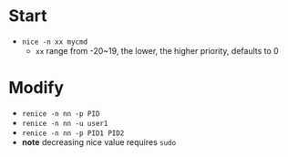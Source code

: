 # Start
* `nice -n xx mycmd`
  * `xx` range from -20~19, the lower, the higher priority, defaults to 0

# Modify
* `renice -n nn -p PID`
* `renice -n nn -u user1`
* `renice -n nn -p PID1 PID2`
* **note** decreasing nice value requires `sudo`
